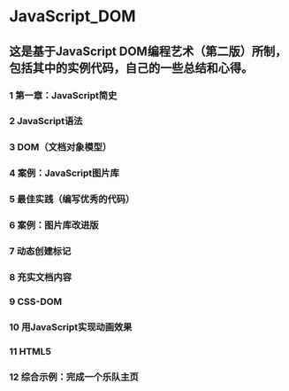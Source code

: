 # JavaScript_DOM
## 这是基于JavaScript DOM编程艺术（第二版）所制，包括其中的实例代码，自己的一些总结和心得。

### 1 第一章：JavaScript简史
### 2 JavaScript语法
### 3 DOM（文档对象模型）
### 4 案例：JavaScript图片库
### 5 最佳实践（编写优秀的代码）
### 6 案例：图片库改进版
### 7 动态创建标记
### 8 充实文档内容
### 9 CSS-DOM
### 10 用JavaScript实现动画效果
### 11 HTML5
### 12 综合示例：完成一个乐队主页
